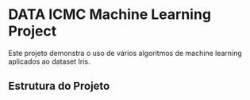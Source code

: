 # DATA ICMC Machine Learning Project

Este projeto demonstra o uso de vários algoritmos de machine learning aplicados ao dataset Iris.

## Estrutura do Projeto
